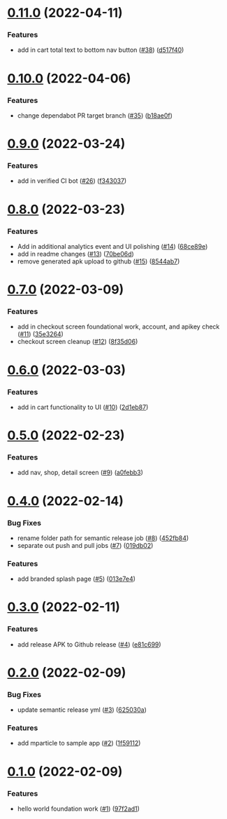 # [0.11.0](https://github.com/mParticle/mparticle-android-sample-apps/compare/v0.10.0...v0.11.0) (2022-04-11)


### Features

* add in cart total text to bottom nav button ([#38](https://github.com/mParticle/mparticle-android-sample-apps/issues/38)) ([d517f40](https://github.com/mParticle/mparticle-android-sample-apps/commit/d517f4067ef97380f48201c217bc9d26a2c177bf))

# [0.10.0](https://github.com/mParticle/mparticle-android-sample-apps/compare/v0.9.0...v0.10.0) (2022-04-06)


### Features

* change dependabot PR target branch ([#35](https://github.com/mParticle/mparticle-android-sample-apps/issues/35)) ([b18ae0f](https://github.com/mParticle/mparticle-android-sample-apps/commit/b18ae0f40730cd07a41bc7148fdbde32f958c24d))

# [0.9.0](https://github.com/mParticle/mparticle-android-sample-apps/compare/v0.8.0...v0.9.0) (2022-03-24)


### Features

* add in verified CI bot ([#26](https://github.com/mParticle/mparticle-android-sample-apps/issues/26)) ([f343037](https://github.com/mParticle/mparticle-android-sample-apps/commit/f343037137aa4d75e091c1c26e229279f46dec9c))

# [0.8.0](https://github.com/mParticle/mparticle-android-sample-apps/compare/v0.7.0...v0.8.0) (2022-03-23)


### Features

* Add in additional analytics event and UI polishing ([#14](https://github.com/mParticle/mparticle-android-sample-apps/issues/14)) ([68ce89e](https://github.com/mParticle/mparticle-android-sample-apps/commit/68ce89e67341fb02040d2095e47a664e215bc8ff))
* add in readme changes ([#13](https://github.com/mParticle/mparticle-android-sample-apps/issues/13)) ([70be06d](https://github.com/mParticle/mparticle-android-sample-apps/commit/70be06d2a13c2339404cf1bc995489ddceb3e3d8))
* remove generated apk upload to github ([#15](https://github.com/mParticle/mparticle-android-sample-apps/issues/15)) ([8544ab7](https://github.com/mParticle/mparticle-android-sample-apps/commit/8544ab7d4f327dd48974f3830dc89b9a20b3917e))

# [0.7.0](https://github.com/mParticle/mparticle-android-sample-apps/compare/v0.6.0...v0.7.0) (2022-03-09)


### Features

* add in checkout screen foundational work, account, and apikey check ([#11](https://github.com/mParticle/mparticle-android-sample-apps/issues/11)) ([35e3264](https://github.com/mParticle/mparticle-android-sample-apps/commit/35e32640c21816d391ebbfab9818adf6270962e6))
* checkout screen cleanup ([#12](https://github.com/mParticle/mparticle-android-sample-apps/issues/12)) ([8f35d06](https://github.com/mParticle/mparticle-android-sample-apps/commit/8f35d06fe827f56ea60dbe2e3c1b1a4c2e26e42f))

# [0.6.0](https://github.com/mParticle/mparticle-android-sample-apps/compare/v0.5.0...v0.6.0) (2022-03-03)


### Features

* add in cart functionality to UI ([#10](https://github.com/mParticle/mparticle-android-sample-apps/issues/10)) ([2d1eb87](https://github.com/mParticle/mparticle-android-sample-apps/commit/2d1eb87e5503d2e34189f7a9aa2c5568f1a76d40))

# [0.5.0](https://github.com/mParticle/mparticle-android-sample-apps/compare/v0.4.0...v0.5.0) (2022-02-23)


### Features

* add nav, shop, detail screen ([#9](https://github.com/mParticle/mparticle-android-sample-apps/issues/9)) ([a0febb3](https://github.com/mParticle/mparticle-android-sample-apps/commit/a0febb39aafbc2ab1b3040a34f756aa596d85b89))

# [0.4.0](https://github.com/mParticle/mparticle-android-sample-apps/compare/v0.3.0...v0.4.0) (2022-02-14)


### Bug Fixes

* rename folder path for semantic release job ([#8](https://github.com/mParticle/mparticle-android-sample-apps/issues/8)) ([452fb84](https://github.com/mParticle/mparticle-android-sample-apps/commit/452fb84d28f4277446349fe6724996153997b136))
* separate out push and pull jobs ([#7](https://github.com/mParticle/mparticle-android-sample-apps/issues/7)) ([019db02](https://github.com/mParticle/mparticle-android-sample-apps/commit/019db02aa6bed8a421a52ace994ea8ffe7411aa2))


### Features

* add branded splash page ([#5](https://github.com/mParticle/mparticle-android-sample-apps/issues/5)) ([013e7e4](https://github.com/mParticle/mparticle-android-sample-apps/commit/013e7e4cbe1d98684ba3bdce84e41114df076786))

# [0.3.0](https://github.com/mParticle/mparticle-android-sample-apps/compare/v0.2.0...v0.3.0) (2022-02-11)


### Features

* add release APK to Github release ([#4](https://github.com/mParticle/mparticle-android-sample-apps/issues/4)) ([e81c699](https://github.com/mParticle/mparticle-android-sample-apps/commit/e81c699c129455fbc4b4908b0544ff0dc845f474))

# [0.2.0](https://github.com/mParticle/mparticle-android-sample-apps/compare/v0.1.0...v0.2.0) (2022-02-09)


### Bug Fixes

* update semantic release yml ([#3](https://github.com/mParticle/mparticle-android-sample-apps/issues/3)) ([625030a](https://github.com/mParticle/mparticle-android-sample-apps/commit/625030ad7a3aaac79f0ed0275c38ae1beaafb40d))


### Features

* add mparticle to sample app ([#2](https://github.com/mParticle/mparticle-android-sample-apps/issues/2)) ([1f59112](https://github.com/mParticle/mparticle-android-sample-apps/commit/1f591121666e709ce5207e6d70c49fcac1d4d2d0))

# [0.1.0](https://github.com/mParticle/mparticle-android-sample-apps/compare/v0.0.1...v0.1.0) (2022-02-09)


### Features

* hello world foundation work ([#1](https://github.com/mParticle/mparticle-android-sample-apps/issues/1)) ([97f2ad1](https://github.com/mParticle/mparticle-android-sample-apps/commit/97f2ad1cd5595ac0cea1ee0023b464977a5354d2))
